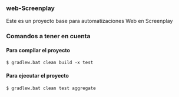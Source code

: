 ###  web-Screenplay
Este es un proyecto base para automatizaciones Web en Screenplay

### Comandos a tener en cuenta
#### Para compilar el proyecto
`$ gradlew.bat clean build -x test`

#### Para ejecutar el proyecto

`$ gradlew.bat clean test aggregate`
